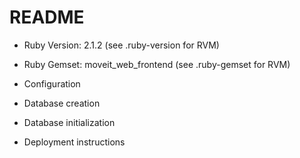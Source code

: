 # README

* Ruby Version: 2.1.2 (see .ruby-version for RVM)
* Ruby Gemset: moveit_web_frontend (see .ruby-gemset for RVM)

* Configuration

* Database creation

* Database initialization

* Deployment instructions

